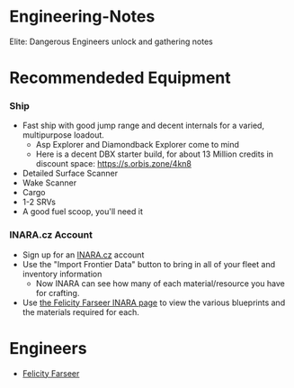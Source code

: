 # Engineering-Notes
Elite: Dangerous Engineers unlock and gathering notes

# Recommendeded Equipment

### Ship

- Fast ship with good jump range and decent internals for a varied, multipurpose loadout.
  - Asp Explorer and Diamondback Explorer come to mind
  - Here is a decent DBX starter build, for about 13 Million credits in discount space: https://s.orbis.zone/4kn8
- Detailed Surface Scanner
- Wake Scanner
- Cargo
- 1-2 SRVs
- A good fuel scoop, you'll need it

### INARA.cz Account

- Sign up for an [INARA.cz](https://inara.cz) account
- Use the "Import Frontier Data" button to bring in all of your fleet and inventory information
  - Now INARA can see how many of each material/resource you have for crafting.
- Use [the Felicity Farseer INARA page](https://inara.cz/galaxy-engineer/1/) to view the various blueprints and the materials required for each.

# Engineers

- [Felicity Farseer](https://github.com/vsTerminus/Engineering-Notes/blob/master/Felicity-Farseer.md)

